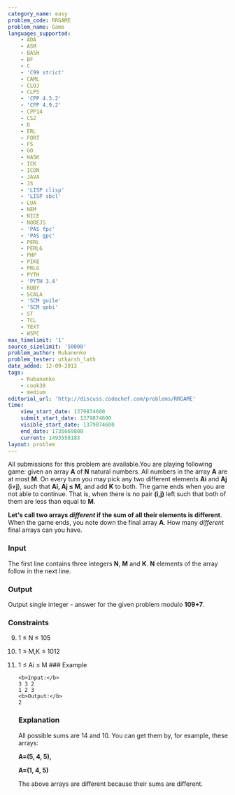 ```yaml
---
category_name: easy
problem_code: RRGAME
problem_name: Game
languages_supported:
    - ADA
    - ASM
    - BASH
    - BF
    - C
    - 'C99 strict'
    - CAML
    - CLOJ
    - CLPS
    - 'CPP 4.3.2'
    - 'CPP 4.9.2'
    - CPP14
    - CS2
    - D
    - ERL
    - FORT
    - FS
    - GO
    - HASK
    - ICK
    - ICON
    - JAVA
    - JS
    - 'LISP clisp'
    - 'LISP sbcl'
    - LUA
    - NEM
    - NICE
    - NODEJS
    - 'PAS fpc'
    - 'PAS gpc'
    - PERL
    - PERL6
    - PHP
    - PIKE
    - PRLG
    - PYTH
    - 'PYTH 3.4'
    - RUBY
    - SCALA
    - 'SCM guile'
    - 'SCM qobi'
    - ST
    - TCL
    - TEXT
    - WSPC
max_timelimit: '1'
source_sizelimit: '50000'
problem_author: Rubanenko
problem_tester: utkarsh_lath
date_added: 12-09-2013
tags:
    - Rubanenko
    - cook38
    - medium
editorial_url: 'http://discuss.codechef.com/problems/RRGAME'
time:
    view_start_date: 1379874600
    submit_start_date: 1379874600
    visible_start_date: 1379874600
    end_date: 1735669800
    current: 1493558183
layout: problem
---
```

All submissions for this problem are available.You are playing following game: given an array **A** of **N** natural numbers. All numbers in the array **A** are at most **M**. On every turn you may pick any two different elements **Ai** and **Aj** (**i**≠**j**), such that **Ai, Aj ≤ M**, and add **K** to both. The game ends when you are not able to continue. That is, when there is no pair **(i,j)** left such that both of them are less than equal to **M**.

**Let's call two arrays *different* if the sum of all their elements is different**. When the game ends, you note down the final array **A**. How many *different* final arrays can you have.

### Input

The first line contains three integers **N**, **M** and **K**. **N** elements of the array follow in the next line.

### Output

Output single integer - answer for the given problem modulo **109+7**.

### Constraints


9. 1 ≤ N ≤ 105
10. 1 ≤ M,K ≤ 1012
11. 1 ≤ Ai ≤ M ### Example
    
    ```
    <b>Input:</b>
    3 3 2
    1 2 3
    <b>Output:</b>
    2
    ```
    
    ### Explanation
    
    All possible sums are 14 and 10. You can get them by, for example, these arrays:
    
    **A=(5, 4, 5),**
    
    **A=(1, 4, 5)**
    
    The above arrays are different because their sums are different.

